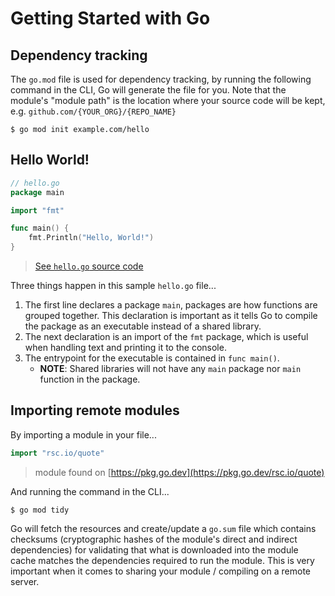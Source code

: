 # Getting Started with Go

## Dependency tracking
The `go.mod` file is used for dependency tracking, by running the following command in the CLI, Go will generate the file for you. Note that the module's "module path" is the location where your source code will be kept, e.g. `github.com/{YOUR_ORG}/{REPO_NAME}`

```shell
$ go mod init example.com/hello
```

## Hello World!
```go
// hello.go
package main

import "fmt"

func main() {
	fmt.Println("Hello, World!")
}
```
> [See `hello.go` source code](./hello/hello.go)

Three things happen in this sample `hello.go` file...
1. The first line declares a package `main`, packages are how functions are grouped together. This declaration is important as it tells Go to compile the package as an executable instead of a shared library. 
1. The next declaration is an import of the `fmt` package, which is useful when handling text and printing it to the console.
1. The entrypoint for the executable is contained in `func main()`.
	- **NOTE**: Shared libraries will not have any `main` package nor `main` function in the package.

## Importing remote modules
By importing a module in your file...

```go
import "rsc.io/quote"
```
> module found on [https://pkg.go.dev](https://pkg.go.dev/rsc.io/quote)

And running the command in the CLI...

```shell
$ go mod tidy
```

Go will fetch the resources and create/update a `go.sum` file which contains checksums (cryptographic hashes of the module's direct and indirect dependencies) for validating that what is downloaded into the module cache matches the dependencies required to run the module. This is very important when it comes to sharing your module / compiling on a remote server.


